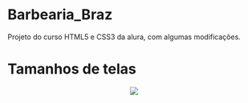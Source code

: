 # Barbearia_Braz
Projeto do curso HTML5 e CSS3 da alura, com algumas modificações.

# Tamanhos de telas

<div align="center"> <img src="https://user-images.githubusercontent.com/101673432/177228923-ee1e1d3a-c817-4825-90ad-1105b8a1df4d.png"/> </div>
